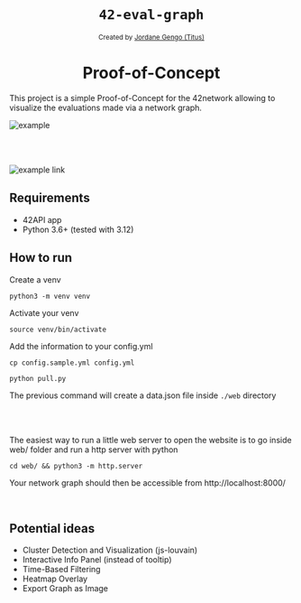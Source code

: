 <h1 align="center"><code>42-eval-graph</code></h1>

<div align="center">
  <sub>Created by <a href="">Jordane Gengo (Titus)</a></sub>
</div>

<h1 align="center">Proof-of-Concept</h1>

This project is a simple Proof-of-Concept for the 42network allowing to visualize the evaluations made via a network graph.

![example](.github/docs/image0.png)

<br>
<br>

![example link](.github/docs/image1.png)

## Requirements

- 42API app
- Python 3.6+ (tested with 3.12)

## How to run

Create a venv
```
python3 -m venv venv
```

Activate your venv
```
source venv/bin/activate
```

Add the information to your config.yml
```
cp config.sample.yml config.yml
```

```
python pull.py
```

The previous command will create a data.json file inside `./web` directory

<br><br>

The easiest way to run a little web server to open the website is to go inside web/ folder and run a http server with python
```
cd web/ && python3 -m http.server
```

Your network graph should then be accessible from http://localhost:8000/

<br>

## Potential ideas

- Cluster Detection and Visualization (js-louvain)
- Interactive Info Panel (instead of tooltip)
- Time-Based Filtering
- Heatmap Overlay
- Export Graph as Image
